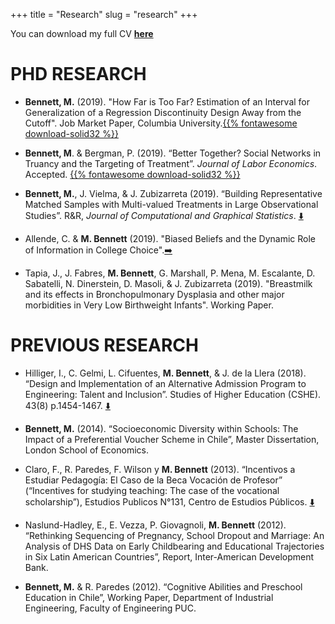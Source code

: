 +++
title = "Research"
slug = "research"
+++

You can download my full CV **[here](/files/CV_mbennett.pdf)**

# PHD RESEARCH 

* **Bennett, M.** (2019). "How Far is Too Far? Estimation of an Interval for Generalization of a Regression Discontinuity Design Away from the Cutoff". Job Market Paper, Columbia University.[{{% fontawesome download-solid32 %}}](/files/sub/MBennett_GRD.pdf)
    
* **Bennett, M**. & Bergman, P. (2019). “Better Together? Social Networks in Truancy and the Targeting of Treatment”. *Journal of Labor Economics*. Accepted. [{{% fontawesome download-solid32 %}}](/files/networks_paper.pdf)

* **Bennett, M.**, J. Vielma, & J. Zubizarreta (2019). “Building Representative Matched Samples with Multi-valued Treatments in Large Observational Studies”. R&R, *Journal of Computational and Graphical Statistics*. [:arrow_down:](https://arxiv.org/abs/1810.06707)

* Allende, C. & **M. Bennett** (2019). "Biased Beliefs and the Dynamic Role of Information in College Choice".[:arrow_right:](http://www.magdalenabennett.com/abstracts#chile-rct/)

* Tapia, J., J. Fabres, **M. Bennett**, G. Marshall, P. Mena, M. Escalante, D. Sabatelli, N. Dinerstein, D. Masoli, & J. Zubizarreta (2019). "Breastmilk and its effects in Bronchopulmonary Dysplasia and other major morbidities in Very Low Birthweight Infants". Working Paper.

# PREVIOUS RESEARCH

* Hilliger, I., C. Gelmi, L. Cifuentes, **M. Bennett**,  & J. de la Llera (2018). “Design and Implementation of an Alternative Admission Program to Engineering: Talent and Inclusion”. Studies of Higher Education (CSHE). 43(8) p.1454-1467. [:arrow_down:](https://www.tandfonline.com/doi/abs/10.1080/03075079.2016.1263291?journalCode=cshe20)

* **Bennett, M.** (2014). “Socioeconomic Diversity within Schools: The Impact of a Preferential Voucher Scheme in Chile”, Master Dissertation, London School of Economics.

* Claro, F., R. Paredes, F. Wilson y **M. Bennett** (2013). “Incentivos a Estudiar Pedagogía: El Caso de la Beca Vocación de Profesor” (“Incentives for studying teaching: The case of the vocational scholarship”), Estudios Publicos N°131, Centro de Estudios Públicos. [:arrow_down:](https://www.cepchile.cl/cep/site/artic/20160304/asocfile/20160304100405/rev131_FClaro-RParedes-MBennett-TWilson.pdf)

* Naslund-Hadley, E., E. Vezza, P. Giovagnoli, **M. Bennett** (2012). “Rethinking Sequencing of Pregnancy, School Dropout and Marriage: An Analysis of DHS Data on Early Childbearing and Educational Trajectories in Six Latin American Countries”, Report, Inter-American Development Bank.

* **Bennett, M.** & R. Paredes (2012). “Cognitive Abilities and Preschool Education in Chile”, Working Paper, Department of Industrial Engineering, Faculty of Engineering PUC.
